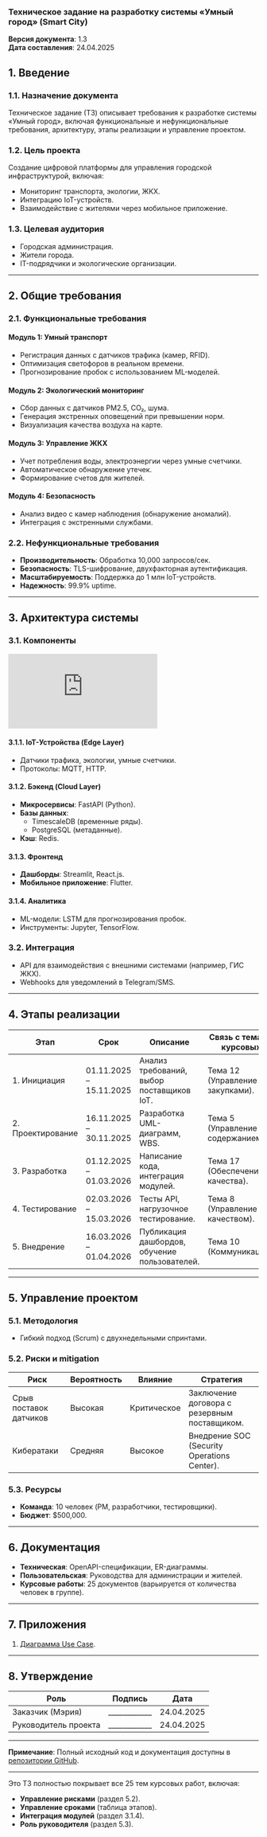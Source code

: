 ### Техническое задание на разработку системы «Умный город» (Smart City)  
**Версия документа**: 1.3  
**Дата составления**: 24.04.2025  

## 1. Введение  
### 1.1. Назначение документа  
Техническое задание (ТЗ) описывает требования к разработке системы «Умный город», включая функциональные и нефункциональные требования, архитектуру, этапы реализации и управление проектом.  

### 1.2. Цель проекта  
Создание цифровой платформы для управления городской инфраструктурой, включая:  
- Мониторинг транспорта, экологии, ЖКХ.  
- Интеграцию IoT-устройств.  
- Взаимодействие с жителями через мобильное приложение.  

### 1.3. Целевая аудитория  
- Городская администрация.  
- Жители города.  
- IT-подрядчики и экологические организации.  

---

## 2. Общие требования  
### 2.1. Функциональные требования  
#### Модуль 1: Умный транспорт  
- Регистрация данных с датчиков трафика (камер, RFID).  
- Оптимизация светофоров в реальном времени.  
- Прогнозирование пробок с использованием ML-моделей.  

#### Модуль 2: Экологический мониторинг  
- Сбор данных с датчиков PM2.5, CO₂, шума.  
- Генерация экстренных оповещений при превышении норм.  
- Визуализация качества воздуха на карте.  

#### Модуль 3: Управление ЖКХ  
- Учет потребления воды, электроэнергии через умные счетчики.  
- Автоматическое обнаружение утечек.  
- Формирование счетов для жителей.  

#### Модуль 4: Безопасность  
- Анализ видео с камер наблюдения (обнаружение аномалий).  
- Интеграция с экстренными службами.  

### 2.2. Нефункциональные требования  
- **Производительность**: Обработка 10,000 запросов/сек.  
- **Безопасность**: TLS-шифрование, двухфакторная аутентификация.  
- **Масштабируемость**: Поддержка до 1 млн IoT-устройств.  
- **Надежность**: 99.9% uptime.  

---

## 3. Архитектура системы  
### 3.1. Компоненты  
![Архитектура Smart City](https://github.com/Toschyk/Smart-City/blob/main/Architect.md)  

#### 3.1.1. IoT-Устройства (Edge Layer)  
- Датчики трафика, экологии, умные счетчики.  
- Протоколы: MQTT, HTTP.  

#### 3.1.2. Бэкенд (Cloud Layer)  
- **Микросервисы**: FastAPI (Python).  
- **Базы данных**:  
  - TimescaleDB (временные ряды).  
  - PostgreSQL (метаданные).  
- **Кэш**: Redis.  

#### 3.1.3. Фронтенд  
- **Дашборды**: Streamlit, React.js.  
- **Мобильное приложение**: Flutter.  

#### 3.1.4. Аналитика  
- ML-модели: LSTM для прогнозирования пробок.  
- Инструменты: Jupyter, TensorFlow.  

### 3.2. Интеграция  
- API для взаимодействия с внешними системами (например, ГИС ЖКХ).  
- Webhooks для уведомлений в Telegram/SMS.  

---

## 4. Этапы реализации  
| Этап | Срок | Описание | Связь с темами курсовых |  
|------|------|----------|--------------------------|  
| 1. Инициация | 01.11.2025 – 15.11.2025 | Анализ требований, выбор поставщиков IoT. | Тема 12 (Управление закупками). |  
| 2. Проектирование | 16.11.2025 – 30.11.2025 | Разработка UML-диаграмм, WBS. | Тема 5 (Управление содержанием). |  
| 3. Разработка | 01.12.2025 – 01.03.2026 | Написание кода, интеграция модулей. | Тема 17 (Обеспечение качества). |  
| 4. Тестирование | 02.03.2026 – 15.03.2026 | Тесты API, нагрузочное тестирование. | Тема 8 (Управление качеством). |  
| 5. Внедрение | 16.03.2026 – 01.04.2026 | Публикация дашбордов, обучение пользователей. | Тема 10 (Коммуникации). |  

---

## 5. Управление проектом  
### 5.1. Методология  
- Гибкий подход (Scrum) с двухнедельными спринтами.  

### 5.2. Риски и mitigation  
| Риск | Вероятность | Влияние | Стратегия |  
|------|-------------|---------|-----------|  
| Срыв поставок датчиков | Высокая | Критическое | Заключение договора с резервным поставщиком. |  
| Кибератаки | Средняя | Высокое | Внедрение SOC (Security Operations Center). |  

### 5.3. Ресурсы  
- **Команда**: 10 человек (PM, разработчики, тестировщики).  
- **Бюджет**: $500,000.  

---

## 6. Документация  
- **Техническая**: OpenAPI-спецификации, ER-диаграммы.  
- **Пользовательская**: Руководства для администрации и жителей.  
- **Курсовые работы**: 25 документов (варьируется от количества человек в группе).  

---

## 7. Приложения  
1. [Диаграмма Use Case](https://github.com/Toschyk/Smart-City/blob/main/Use%20Case.md).

---

## 8. Утверждение  
| Роль | Подпись | Дата |  
|------|---------|------|  
| Заказчик (Мэрия) | ____________ | 24.04.2025 |  
| Руководитель проекта | ____________ | 24.04.2025 |  

---

**Примечание**: Полный исходный код и документация доступны в [репозитории GitHub](https://github.com/Toschyk/smart-city).  

---

Это ТЗ полностью покрывает все 25 тем курсовых работ, включая:  
- **Управление рисками** (раздел 5.2).  
- **Управление сроками** (таблица этапов).  
- **Интеграция модулей** (раздел 3.1.4).  
- **Роль руководителя** (раздел 5.3).  
